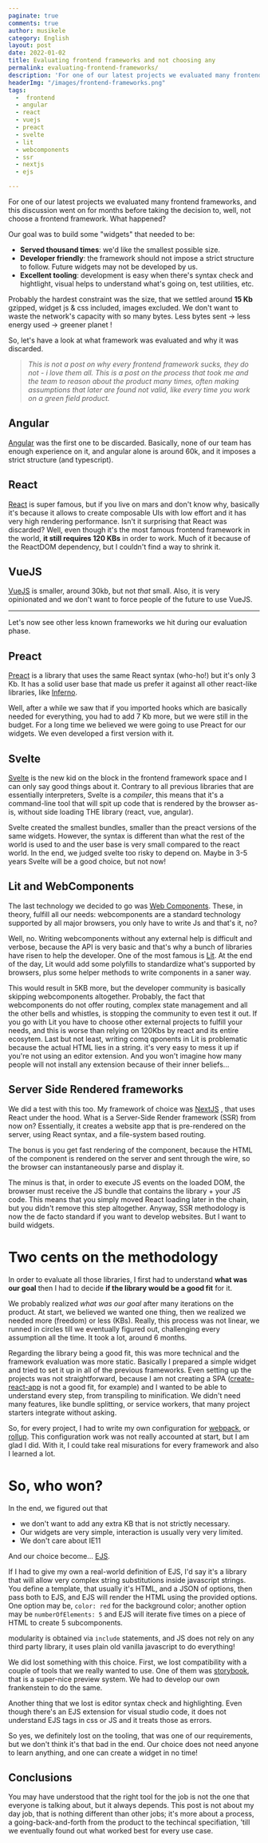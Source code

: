 ```yaml
---
paginate: true
comments: true
author: musikele
category: English
layout: post
date: 2022-01-02
title: Evaluating frontend frameworks and not choosing any
permalink: evaluating-frontend-frameworks/
description: 'For one of our latest projects we evaluated many frontend frameworks, and this discussion went on for months before taking the decision to, well, not choose a frontend framework. What happened?'
headerImg: "/images/frontend-frameworks.png"
tags:
  -  frontend
  - angular 
  - react
  - vuejs
  - preact
  - svelte
  - lit
  - webcomponents
  - ssr
  - nextjs
  - ejs

---
```


For one of our latest projects we evaluated many frontend frameworks, and this discussion went on for months before taking the decision to, well, not choose a frontend framework. What happened? 

Our goal was to build some "widgets" that needed to be:
-  **Served thousand times**: we'd like the smallest possible size.
-  **Developer friendly**: the framework should not impose a strict structure to follow. Future widgets may not be developed by us. 
-  **Excellent tooling**: development is easy when there's syntax check and hightlight, visual helps to understand what's going on, test utilities, etc. 

Probably the hardest constraint was the size, that we settled around **15 Kb** gzipped, widget js & css included, images excluded. We don't want to waste the network's capacity with so many bytes. Less bytes sent -> less energy used -> greener planet ! 

So, let's have a look at what framework was evaluated and why it was discarded. 

> *This is not a post on why every frontend framework sucks, they do not - i love them all. This is a post on the process that took me and the team to reason about the product many times, often making assumptions that later are found not valid, like every time you work on a green field product.*

## Angular 
[Angular](https://angular.io) was the first one to be discarded. Basically, none of our team has enough experience on it, and angular alone is around 60k, and it imposes a strict structure (and typescript). 

## React 
[React](https://reactjs.org) is super famous, but if you live on mars and don't know why, basically it's because it allows to create composable UIs with low effort and it has very high rendering performance.
Isn't it surprising that React was discarded? Well, even though it's the most famous frontend framework in the world, **it still requires 120 KBs** in order to work. Much of it because of the ReactDOM dependency, but I couldn't find a way to shrink it.  

## VueJS 
[VueJS](https://vuejs.org) is smaller, around 30kb, but not _that_ small. Also, it is very opinionated and we don't want to force people of the future to use VueJS. 

---

Let's now see other less known frameworks we hit during our evaluation phase. 

## Preact 
[Preact](https://preactjs.com) is a library that uses the same React syntax (who-ho!) but it's only 3 Kb. It has a solid user base that made us prefer it against all other react-like libraries, like [Inferno](https://www.infernojs.org). 

Well, after a while we saw that if you imported hooks which are basically needed for everything, you had to add 7 Kb more, but we were still in the budget. For a long time we believed we were going to use Preact for our widgets. We even developed a first version with it. 

## Svelte
[Svelte](https://svelte.dev) is the new kid on the block in the frontend framework space and I can only say good things about it. Contrary to all previous libraries that are essentially interpreters, Svelte is a *compiler*, this means that it's a command-line tool that will spit up code that is rendered by the browser as-is, without side loading THE library (react, vue, angular). 

Svelte created the smallest bundles, smaller than the preact versions of the same widgets. However, the syntax is different than what the rest of the world is used to and the user base is very small compared to the react world. In the end, we judged svelte too risky to depend on. Maybe in 3-5 years Svelte will be a good choice, but not now! 

## Lit and WebComponents 
The last technology we decided to go was [Web Components](https://www.webcomponents.org). These, in theory, fulfill all our needs: webcomponents are a standard technology supported by all major browsers, you only have to write Js and that's it, no? 

Well, no. Writing webcomponents without any external help is difficult and verbose, because the API is very basic and that's why a bunch of libraries have risen to help the developer. One of the most famous is [Lit](https://lit.dev). At the end of the day, Lit would add some polyfills to standardize what's supported by browsers, plus some helper methods to write components in a saner way. 

This would result in 5KB more, but the developer community is basically skipping webcomponents altogether. Probably, the fact that webcomponents do not offer routing, complex state management and all the other bells and whistles, is stopping the community to even test it out. If you go with Lit you have to choose other external projects to fulfill your needs, and this is worse than relying on 120Kbs by react and its entire ecosytem. Last but not least, writing comq qponents in Lit is problematic because the actual HTML lies in a string. it's very easy to mess it up if you're not using an editor extension. And you won't imagine how many people will not install any extension because of their inner beliefs... 

## Server Side Rendered frameworks 
We did a test with this too. My framework of choice was [NextJS](https://nextjs.org) , that uses React under the hood. What is a Server-Side Render framework (SSR) from now on? Essentially, it creates a website app that is pre-rendered on the server, using React syntax, and a file-system based routing. 

The bonus is you get fast rendering of the component, because the HTML of the component is rendered on the server and sent through the wire, so the browser can instantaneously parse and display it. 

The minus is that, in order to execute JS events on the loaded DOM, the browser must receive the JS bundle that contains the library + your JS code. This means that you simply moved React loading later in the chain, but you didn't remove this step altogether. Anyway, SSR methodology is now the de facto standard if you want to develop websites. But I want to build widgets. 

# Two cents on the methodology 
In order to evaluate all those libraries, I first had to understand **what was our goal** then I had to decide **if the library would be a good fit** for it.

We probably realized *what was our goal* after many iterations on the product. At start, we believed we wanted one thing, then we realized we needed more (freedom) or less (KBs). Really, this process was not linear, we runned in circles till we eventually figured out, challenging every assumption all the time. It took a lot, around 6 months.

Regarding the library being a good fit, this was more technical and the framework evaluation was more static. Basically I prepared a simple widget and tried to set it up in all of the previous frameworks. Even setting up the projects was not straightforward, because I am not creating a SPA ([create-react-app](https://create-react-app.dev) is not a good fit, for example) and I wanted to be able to understand every step, from transpiling to minification. We didn't need many features, like bundle splitting, or service workers, that many project starters integrate without asking. 

So, for every project, I had to write my own configuration for [webpack](https://webpack.js.org), or [rollup](https://rollupjs.org/guide/en/). This configuration work was not really accounted at start, but I am glad I did. With it, I could take real misurations for every framework and also I learned a lot. 

# So, who won? 
In the end, we figured out that
- we don't want to add any extra KB that is not strictly necessary. 
- Our widgets are very simple, interaction is usually very very limited. 
- We don't care about IE11 

And our choice become... [EJS](https://ejs.co). 

If I had to give my own a real-world definition of EJS, I'd say it's a library that will allow very complex string substitutions inside javascript strings. You define a template, that usually it's HTML, and a JSON of options, then pass both to EJS, and EJS will render the HTML using the provided options. One option may be, `color: red` for the background color; another option may be `numberOfElements: 5` and EJS will iterate five times on a piece of HTML to create 5 subcomponents. 

modularity is obtained via `include` statements, and JS does not rely on any third party library, it uses plain old vanilla javascript to do everything! 

We did lost something with this choice. First, we lost compatibility with a couple of tools that we really wanted to use. One of them was [storybook](https://storybook.js.org), that is a super-nice preview system. We had to develop our own frankenstein to do the same. 

Another thing that we lost is editor syntax check and highlighting. Even though there's an EJS extension for visual studio code, it does not understand EJS tags in css or JS and it treats those as errors. 

So yes, we definitely lost on the tooling, that was one of our requirements, but we don't think it's that bad in the end. Our choice does not need anyone to learn anything, and one can create a widget in no time! 

## Conclusions 

You may have understood that the right tool for the job is not the one that everyone is talking about, but it always depends. This post is not about my day job, that is nothing different than other jobs; it's more about a process, a going-back-and-forth from the product to the techincal specifiation, 'till we eventually found out what worked best for every use case. 